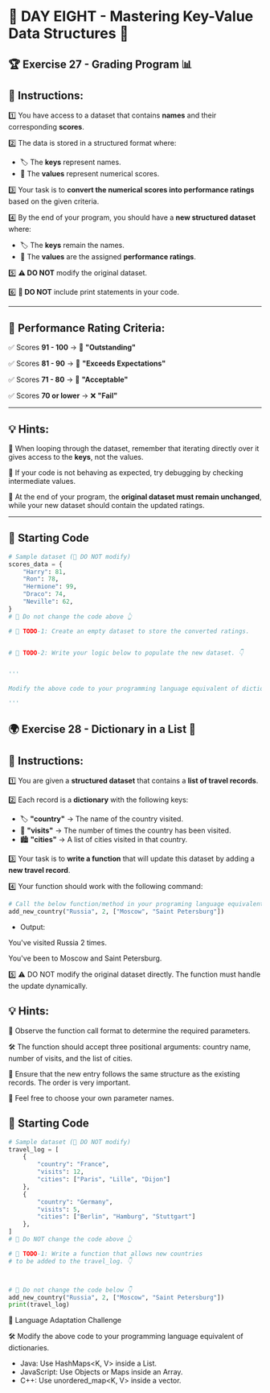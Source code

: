 # 🎯 DAY EIGHT - Mastering Key-Value Data Structures 🔑  

## 🏆 Exercise 27 - Grading Program 📊  

## 📜 **Instructions:**  

1️⃣ You have access to a dataset that contains **names** and their corresponding **scores**.  

2️⃣ The data is stored in a structured format where:  

   - 🏷️ The **keys** represent names.  
   - 🔢 The **values** represent numerical scores.  

3️⃣ Your task is to **convert the numerical scores into performance ratings** based on the given criteria.  

4️⃣ By the end of your program, you should have a **new structured dataset** where:  

   - 🏷️ The **keys** remain the names.  
   - 🌟 The **values** are the assigned **performance ratings**.  

5️⃣ **⚠️ DO NOT** modify the original dataset.  

6️⃣ **🚫 DO NOT** include print statements in your code.  

---

## 🎯 **Performance Rating Criteria:**  

✅ Scores **91 - 100** → 🏅 **"Outstanding"**  

✅ Scores **81 - 90** → 🌟 **"Exceeds Expectations"**  

✅ Scores **71 - 80** → 📘 **"Acceptable"**  

✅ Scores **70 or lower** → ❌ **"Fail"**  

---

## 💡 **Hints:**  

💭 When looping through the dataset, remember that iterating directly over it gives access to the **keys**, not the values.  

🧐 If your code is not behaving as expected, try debugging by checking intermediate values.  

🛑 At the end of your program, the **original dataset must remain unchanged**, while your new dataset should contain the updated ratings.  

---

## 🏁 **Starting Code**  

```python
# Sample dataset (🚨 DO NOT modify)
scores_data = {
    "Harry": 81,
    "Ron": 78,
    "Hermione": 99,
    "Draco": 74,
    "Neville": 62,
}
# 🚨 Do not change the code above 👆

# 📝 TODO-1: Create an empty dataset to store the converted ratings.


# 🚀 TODO-2: Write your logic below to populate the new dataset. 👇


'''

Modify the above code to your programming language equivalent of dictionaries(e.g Hashmaps<K, V> - java, Object or map - javascript e.t.c)

'''
```

 

## 🌍 Exercise 28 - Dictionary in a List 📜  

## 📝 **Instructions:**  

1️⃣ You are given a **structured dataset** that contains a **list of travel records**.  

2️⃣ Each record is a **dictionary** with the following keys:  

   - 🏷️ **"country"** → The name of the country visited.  
   - 🔢 **"visits"** → The number of times the country has been visited.  
   - 🏙️ **"cities"** → A list of cities visited in that country.  

3️⃣ Your task is to **write a function** that will update this dataset by adding a **new travel record**.  

4️⃣ Your function should work with the following command:  

   ```python
# Call the below function/method in your programing language equivalent
add_new_country("Russia", 2, ["Moscow", "Saint Petersburg"])
```
+ Output:

You've visited Russia 2 times.

You've been to Moscow and Saint Petersburg.

5️⃣ ⚠️ DO NOT modify the original dataset directly. The function must handle the update dynamically.

## 💡 **Hints:**  

💭 Observe the function call format to determine the required parameters.

🛠️ The function should accept three positional arguments: country name, number of visits, and the list of cities.

📌 Ensure that the new entry follows the same structure as the existing records. The order is very important.

💭 Feel free to choose your own parameter names. 

## 🏁 **Starting Code**  

```python
# Sample dataset (🚨 DO NOT modify)
travel_log = [
    {
        "country": "France",
        "visits": 12,
        "cities": ["Paris", "Lille", "Dijon"]
    },
    {
        "country": "Germany",
        "visits": 5,
        "cities": ["Berlin", "Hamburg", "Stuttgart"]
    },
]
# 🚨 Do NOT change the code above 👆

# 📝 TODO-1: Write a function that allows new countries
# to be added to the travel_log. 👇



# 🚨 Do not change the code below 👇
add_new_country("Russia", 2, ["Moscow", "Saint Petersburg"])
print(travel_log)
```
🔄 Language Adaptation Challenge

🛠 Modify the above code to your programming language equivalent of dictionaries.

  - Java: Use HashMaps<K, V> inside a List.
  - JavaScript: Use Objects or Maps inside an Array.
  - C++: Use unordered_map<K, V> inside a vector.




